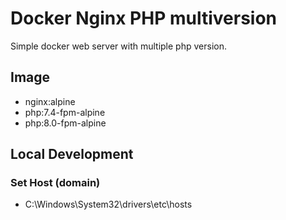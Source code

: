 # Docker Nginx PHP multiversion
Simple docker web server with multiple php version.
## Image
- nginx:alpine
- php:7.4-fpm-alpine
- php:8.0-fpm-alpine

## Local Development
### Set Host (domain)
- C:\Windows\System32\drivers\etc\hosts

